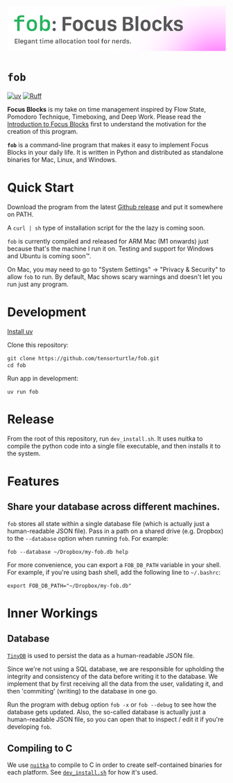 ![banner](/assets/banner.png)

# `fob`
[![uv](https://img.shields.io/endpoint?url=https://raw.githubusercontent.com/astral-sh/uv/main/assets/badge/v0.json)](https://github.com/astral-sh/uv)
[![Ruff](https://img.shields.io/endpoint?url=https://raw.githubusercontent.com/astral-sh/ruff/main/assets/badge/v2.json)](https://github.com/astral-sh/ruff)

**Focus Blocks** is my take on time management inspired by Flow State, Pomodoro Technique, Timeboxing, and Deep Work. Please read the [Introduction to Focus Blocks](/FOCUS_BLOCKS.md) first to understand the motivation for the creation of this program.

**`fob`** is a command-line program that makes it easy to implement Focus Blocks in your daily life. It is written in Python and distributed as standalone binaries for Mac, Linux, and Windows.

# Quick Start

Download the program from the latest [Github release](https://github.com/tensorturtle/fob/releases) and put it somewhere on PATH.

A `curl | sh` type of installation script for the the lazy is coming soon.

`fob` is currently compiled and released for ARM Mac (M1 onwards) just because that's the machine I run it on. Testing and support for Windows and Ubuntu is coming soon™.

On Mac, you may need to go to "System Settings" -> "Privacy & Security" to allow `fob` to run. By default, Mac shows scary warnings and doesn't let you run just any program.

# Development

[Install uv](https://docs.astral.sh/uv/getting-started/installation/)

Clone this repository:
```
git clone https://github.com/tensorturtle/fob.git
cd fob
```

Run app in development:
```
uv run fob
```

# Release

From the root of this repository, run `dev_install.sh`. It uses nuitka to compile the python code into a single file executable, and then installs it to the system.

# Features

## Share your database across different machines.

`fob` stores all state within a single database file (which is actually just a human-readable JSON file). Pass in a path on a shared drive (e.g. Dropbox) to the `--database` option when running `fob`. For example:

```
fob --database ~/Dropbox/my-fob.db help
```

For more convenience, you can export a `FOB_DB_PATH` variable in your shell.
For example, if you're using bash shell, add the following line to `~/.bashrc`:
```
export FOB_DB_PATH="~/Dropbox/my-fob.db"
```

# Inner Workings

## Database

[`TinyDB`](https://github.com/msiemens/tinydb) is used to persist the data as a human-readable JSON file.

Since we're not using a SQL database, we are responsible for upholding the integrity and consistency of the data before writing it to the database. We implement that by first receiving all the data from the user, validating it, and then 'commiting' (writing) to the database in one go.

Run the program with debug option `fob -x` or `fob --debug` to see how the database gets updated. Also, the so-called database is actually just a human-readable JSON file, so you can open that to inspect / edit it if you're developing `fob`.

## Compiling to C

We use [`nuitka`](https://nuitka.net/) to compile to C in order to create self-contained binaries for each platform. See [`dev_install.sh`](/dev_install.sh) for how  it's used.
